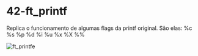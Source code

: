 <h1>42-ft_printf</h1>

Replica o funcionamento de algumas flags da printf original.
São elas: %c %s %p %d %i %u %x %X %%

![ft_printfe](https://user-images.githubusercontent.com/90937264/181124065-c07678f4-1bb1-49e9-a604-e4cfd1b9726e.png)
